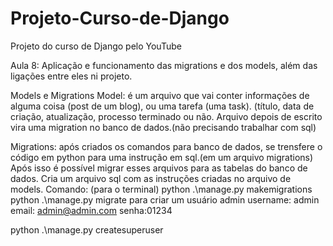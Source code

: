 # Projeto-Curso-de-Django
Projeto do curso de Django pelo YouTube



Aula 8:
Aplicação e funcionamento das migrations e dos models, além das ligações entre eles ni projeto.

Models e Migrations
Model: é um arquivo que vai conter informações de alguma coisa (post de um blog), ou uma tarefa  (uma task). (título, data de criação, atualização, processo terminado ou não.
Arquivo depois de escrito vira uma migration no banco de dados.(não precisando trabalhar com sql)

Migrations: após criados os comandos para banco de dados, se trensfere o código em python para uma instrução em sql.(em um arquivo migrations) Após isso é possível migrar esses arquivos para as tabelas do banco de dados.
Cria um arquivo sql com as instruções criadas no arquivo de models.
Comando: (para o terminal)
python .\manage.py makemigrations
python .\manage.py migrate
para criar um usuário admin
username: admin
email: admin@admin.com
senha:01234

python .\manage.py createsuperuser	


